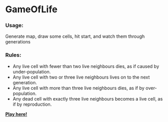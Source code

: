 # GameOfLife

### Usage:
Generate map, draw some cells, hit start, and watch them through generations

### Rules:
* Any live cell with fewer than two live neighbours dies, as if caused by under-population.
* Any live cell with two or three live neighbours lives on to the next generation.
* Any live cell with more than three live neighbours dies, as if by over-population.
* Any dead cell with exactly three live neighbours becomes a live cell, as if by reproduction.

[**Play here!**](http://htmlpreview.github.io/?https://github.com/Hrimthusar/GameOfLife/blob/master/index.html)
